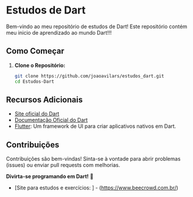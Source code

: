 # Estudos de Dart

Bem-vindo ao meu repositório de estudos de Dart! Este repositório contém meu inicio de aprendizado ao mundo Dart!!!



## Como Começar

1. **Clone o Repositório:**
    ```bash
    git clone https://github.com/joaoavilars/estudos_dart.git
    cd Estudos-Dart
    ```


## Recursos Adicionais

- [Site oficial do Dart](https://dart.dev/)
- [Documentação Oficial do Dart](https://dart.dev/guides)
- [Flutter](https://flutter.dev/): Um framework de UI para criar aplicativos nativos em Dart.

## Contribuições

Contribuições são bem-vindas! Sinta-se à vontade para abrir problemas (issues) ou enviar pull requests com melhorias.


**Divirta-se programando em Dart!** 🚀

- [Site para estudos e exercícios: ] - (https://www.beecrowd.com.br/)
